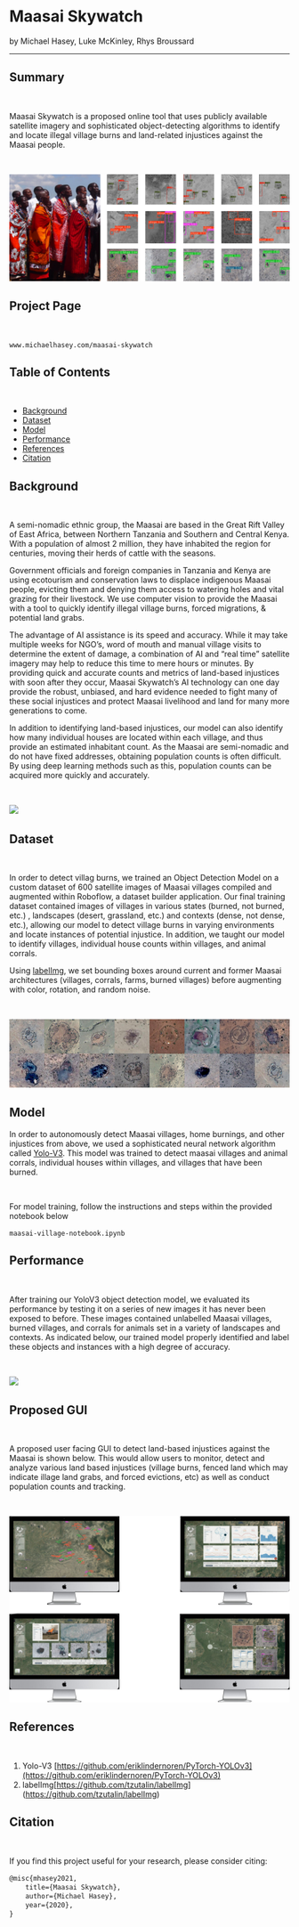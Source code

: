 
# Maasai Skywatch
by 
Michael Hasey, Luke McKinley, Rhys Broussard

------------------------------------------------

## Summary

<br>

Maasai Skywatch is a proposed online tool that uses publicly available satellite imagery and sophisticated object-detecting algorithms to identify and locate illegal village burns and land-related injustices against the Maasai people.

<br>

![](images/intro_image.png)

## Project Page

<br>

```
www.michaelhasey.com/maasai-skywatch
```

## Table of Contents

<br>

- [Background](#Background)
- [Dataset](#Dataset)
- [Model](#Model)
- [Performance](#Performance)
- [References](#References)
- [Citation](#Citation)

## Background

<br>

A semi-nomadic ethnic group, the Maasai are based in the Great Rift Valley of East Africa, between Northern Tanzania and Southern and Central Kenya.  With a population of almost 2 million, they have inhabited the region for centuries, moving their herds of cattle with the seasons.

Government officials and foreign companies in Tanzania and Kenya are using ecotourism and conservation laws to displace indigenous Maasai people, evicting them and denying them access to watering holes and vital grazing for their livestock.  We use computer vision to provide the Maasai with a tool to quickly identify illegal village burns, forced migrations, & potential land grabs.

The advantage of AI assistance is its speed and accuracy.  While it may take multiple weeks for NGO’s, word of mouth and manual village visits to determine the extent of damage,  a combination of AI and “real time” satellite imagery may help to reduce this time to mere hours or minutes.  By providing quick and accurate counts and metrics of land-based injustices with soon after they occur, Maasai Skywatch’s AI technology can one day provide the robust, unbiased, and hard evidence needed to fight many of these social injustices and protect Maasai livelihood and land for many more generations to come.

In addition to identifying land-based injustices, our model can also identify how many individual houses are located within each village, and thus provide an estimated inhabitant count.  As the Maasai are semi-nomadic and do not have fixed addresses, obtaining population counts is often difficult.  By using deep learning methods such as this, population counts can be acquired more quickly and accurately. 

<br>

![](images/intro_banner2.png)

## Dataset

<br>

In order to detect villag burns, we trained an Object Detection Model on a custom dataset of 600 satellite images of Maasai villages compiled and augmented within Roboflow, a dataset builder application.  Our final training dataset contained images of villages in various states (burned, not burned, etc.) , landscapes (desert, grassland, etc.)  and contexts (dense, not dense, etc.), allowing our model to detect village burns in varying environments and locate instances of potential injustice.  In addition, we taught our model to identify villages, individual house counts within villages, and animal corrals.  

Using [labelImg](https://github.com/tzutalin/labelImg), we set bounding boxes around current and former Maasai architectures (villages, corrals, farms, burned villages) before augmenting with color, rotation, and random noise.  

<br>

![](images/data.png)

## Model

In order to autonomously detect Maasai villages, home burnings, and other injustices from above, we used a sophisticated neural network algorithm called [Yolo-V3](https://github.com/eriklindernoren/PyTorch-YOLOv3).  This model was trained to detect maasai villages and animal corrals, individual houses within villages, and villages that have been burned. 

<br>

For model training, follow the instructions and steps within the provided notebook below

```
maasai-village-notebook.ipynb
```

## Performance

<br>

After training our YoloV3 object detection model, we evaluated its performance by testing it on a series of new images it has never been exposed to before.  These images contained unlabelled Maasai villages, burned villages, and corrals for animals set in a variety of landscapes and contexts.   As indicated below, our trained model properly identified and label these objects and instances with a high degree of accuracy. 

<br>

![](images/object_detection_types.png)

## Proposed GUI

<br>

A proposed user facing GUI to detect land-based injustices against the Maasai is shown below.  This would allow users to monitor, detect and analyze various land based injustices (village burns, fenced land which may indicate illage land grabs, and forced evictions, etc) as well as conduct population counts and tracking.  

<br>

![](images/gui.png)

## References

<br>

1. Yolo-V3 [https://github.com/eriklindernoren/PyTorch-YOLOv3](https://github.com/eriklindernoren/PyTorch-YOLOv3)
2. labelImg[https://github.com/tzutalin/labelImg] (https://github.com/tzutalin/labelImg)

## Citation

<br>

If you find this project useful for your research, please consider citing:

``` 
@misc{mhasey2021,
    title={Maasai Skywatch},
    author={Michael Hasey},
    year={2020},
}
```
